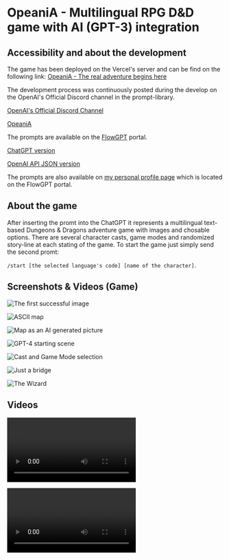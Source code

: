 # OpeaniA - Multilingual RPG D&D game with AI (GPT-3) integration

## Accessibility and about the development

The game has been deployed on the Vercel's server and can be find on the following link:
[OpeaniA - The real adventure begins here](https://opeania.vercel.app)

The development process was continuously posted during the develop on the OpenAI's Official Discord channel in the prompt-library.

[OpenAI's Official Discord Channel](https://discord.com/servers/openai-974519864045756446)

[OpeaniA](https://discord.com/channels/974519864045756446/1088360914278948965)

The prompts are available on the [FlowGPT](https://www.flowgpt.com) portal.

[ChatGPT version](https://flowgpt.com/playground/eFTzXPCBPDNTFgsDeTZ8W)

[OpenAI API JSON version](https://flowgpt.com/playground/Qo07gBegPonYxA7_nVPZB)

The prompts are also available on [my personal profile page](https://flowgpt.com/user/j9xjN6codP1fjQiUNa9t_) which is located on the FlowGPT portal.

## About the game
After inserting the promt into the ChatGPT it represents a multilingual text-based Dungeons & Dragons adventure game with images and chosable options. There are several character casts, game modes and randomized story-line at each stating of the game. To start the game just simply send the second promt:

```/start [the selected language's code] [name of the character]```.

## Screenshots & Videos (Game)

![The first successful image](uploads/opeania.png)

![ASCII map](https://cdn.discordapp.com/attachments/1088360914278948965/1088606917481476126/Screenshot_20230324_003330_Chrome.jpg)

![Map as an AI generated picture](https://cdn.discordapp.com/attachments/1088360914278948965/1088626412652593244/Screenshot_20230324_015202_Chrome.jpg)

![GPT-4 starting scene](https://cdn.discordapp.com/attachments/1088360914278948965/1089001343542370334/Screenshot_20230325_023346_Chrome.jpg)

![Cast and Game Mode selection](https://cdn.discordapp.com/attachments/1088360914278948965/1089001343873732678/Screenshot_20230325_023402_Chrome.jpg)

![Just a bridge](https://media.discordapp.net/attachments/1088360914278948965/1089001345475948615/Screenshot_20230325_023538_Chrome.jpg)

![The Wizard](https://media.discordapp.net/attachments/1088360914278948965/1089001346302234634/Screenshot_20230325_023704_Chrome.jpg)

## Videos

![Development](uploads/2023-04-03_01-24-23.mp4)

<video src="https://github.com/Cs4k1Sr4C/OpeaniA.RPG/blob/main/uploads/2023-04-03_01-24-23.mp4" controls="controls" style="max-width: 730px;"></video>

